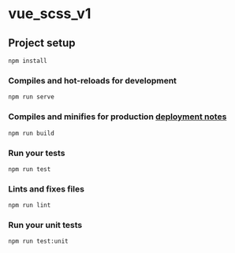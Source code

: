 # vue_scss_v1

## Project setup
```
npm install
```

### Compiles and hot-reloads for development
```
npm run serve
```

### Compiles and minifies for production [deployment notes](https://cli.vuejs.org/guide/deployment.html)
```
npm run build
```

### Run your tests
```
npm run test
```

### Lints and fixes files
```
npm run lint
```

### Run your unit tests
```
npm run test:unit
```
